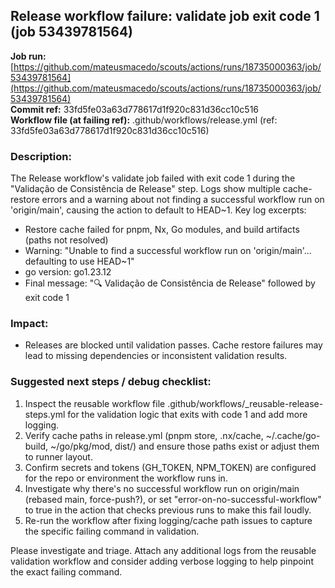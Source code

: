 ## Release workflow failure: validate job exit code 1 (job 53439781564)

**Job run:** [https://github.com/mateusmacedo/scouts/actions/runs/18735000363/job/53439781564](https://github.com/mateusmacedo/scouts/actions/runs/18735000363/job/53439781564)  
**Commit ref:** 33fd5fe03a63d778617d1f920c831d36cc10c516  
**Workflow file (at failing ref):** .github/workflows/release.yml (ref: 33fd5fe03a63d778617d1f920c831d36cc10c516)

### Description:
The Release workflow's validate job failed with exit code 1 during the "Validação de Consistência de Release" step. Logs show multiple cache-restore errors and a warning about not finding a successful workflow run on 'origin/main', causing the action to default to HEAD~1. Key log excerpts:

- Restore cache failed for pnpm, Nx, Go modules, and build artifacts (paths not resolved)
- Warning: "Unable to find a successful workflow run on 'origin/main'... defaulting to use HEAD~1"
- go version: go1.23.12
- Final message: "🔍 Validação de Consistência de Release" followed by exit code 1

### Impact:
- Releases are blocked until validation passes. Cache restore failures may lead to missing dependencies or inconsistent validation results.

### Suggested next steps / debug checklist:
1. Inspect the reusable workflow file .github/workflows/_reusable-release-steps.yml for the validation logic that exits with code 1 and add more logging.
2. Verify cache paths in release.yml (pnpm store, .nx/cache, ~/.cache/go-build, ~/go/pkg/mod, dist/) and ensure those paths exist or adjust them to runner layout.
3. Confirm secrets and tokens (GH_TOKEN, NPM_TOKEN) are configured for the repo or environment the workflow runs in.
4. Investigate why there's no successful workflow run on origin/main (rebased main, force-push?), or set "error-on-no-successful-workflow" to true in the action that checks previous runs to make this fail loudly.
5. Re-run the workflow after fixing logging/cache path issues to capture the specific failing command in validation.

Please investigate and triage. Attach any additional logs from the reusable validation workflow and consider adding verbose logging to help pinpoint the exact failing command.